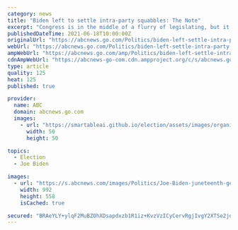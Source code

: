 ```yaml
---
category: news
title: "Biden left to settle intra-party squabbles: The Note"
excerpt: "Congress is in the middle of a flurry of legislating, but it will fall to Biden in large part to define what he wants to do with the dwindling calendar."
publishedDateTime: 2021-06-18T10:00:00Z
originalUrl: "https://abcnews.go.com/Politics/biden-left-settle-intra-party-squabbles-note/story?id=78339416"
webUrl: "https://abcnews.go.com/Politics/biden-left-settle-intra-party-squabbles-note/story?id=78339416"
ampWebUrl: "https://abcnews.go.com/amp/Politics/biden-left-settle-intra-party-squabbles-note/story?id=78339416"
cdnAmpWebUrl: "https://abcnews-go-com.cdn.ampproject.org/c/s/abcnews.go.com/amp/Politics/biden-left-settle-intra-party-squabbles-note/story?id=78339416"
type: article
quality: 125
heat: 125
published: true

provider:
  name: ABC
  domain: abcnews.go.com
  images:
    - url: "https://smartableai.github.io/election/assets/images/organizations/abcnews.go.com-50x50.jpg"
      width: 50
      height: 50

topics:
  - Election
  - Joe Biden

images:
  - url: "https://s.abcnews.com/images/Politics/Joe-Biden-juneteenth-ge_hpMain_20210617-182353_16x9_992.jpg"
    width: 992
    height: 558
    isCached: true

secured: "BRAeYLY+ylqF2MuBZOhXDsapdxzb1R1iz+KvzVzICyCervRgjIvgY2XTSe2jduNIeeT9qyKGsr+W3GNvDIPyALdA09M0IvoKxiCFek5axfYp3x45DmDTP6utoa2FmHmhMXDOXtOvUtSz2EJD+9s+Zh/rO9OeEeBuW2VHe4tDdz8+xd+qzLNkMkHNQsijGjC6ilj7KxekdcnFemAadpBEqAc5nsprzjq7q17WqRpS1R7PhMGXP69OnEvhC9OkdDVS6EE1cbGxgJZrSZ2uU0ljBY6JbOWtxHlU2F/9OVVamJrm7+B9FEHApzfhEzOCSaDw6xPUZGvH2UHGMyOlQcDZiXEK2f/Hn/S8QM4ko8ET+lg=;gOzKqXEQvQytCiqIr0u/pA=="
---
```


